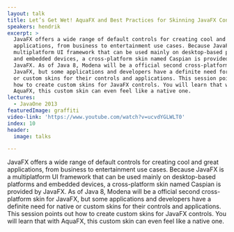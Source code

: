 ```yaml
---
layout: talk
title: Let’s Get Wet! AquaFX and Best Practices for Skinning JavaFX Controls
speakers: hendrik
excerpt: >
  JavaFX offers a wide range of default controls for creating cool and great
  applications, from business to entertainment use cases. Because JavaFX is a
  multiplatform UI framework that can be used mainly on desktop-based platforms
  and embedded devices, a cross-platform skin named Caspian is provided by
  JavaFX. As of Java 8, Modena will be a official second cross-platform skin for
  JavaFX, but some applications and developers have a definite need for native
  or custom skins for their controls and applications. This session points out
  how to create custom skins for JavaFX controls. You will learn that with
  AquaFX, this custom skin can even feel like a native one.
lectures:
  - JavaOne 2013
featuredImage: graffiti
video-link: 'https://www.youtube.com/watch?v=ucvdYGLWLT0'
index: 10
header:
  image: talks

---
```


JavaFX offers a wide range of default controls for creating cool and great applications, from business to entertainment use cases. Because JavaFX is a multiplatform UI framework that can be used mainly on desktop-based platforms and embedded devices, a cross-platform skin named Caspian is provided by JavaFX. As of Java 8, Modena will be a official second cross-platform skin for JavaFX, but some applications and developers have a definite need for native or custom skins for their controls and applications. This session points out how to create custom skins for JavaFX controls. You will learn that with AquaFX, this custom skin can even feel like a native one.
